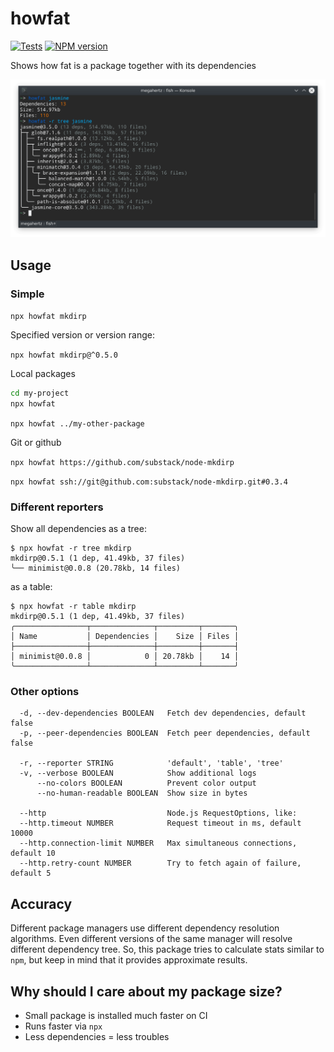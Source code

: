# howfat
[![Tests](https://github.com/megahertz/howfat/actions/workflows/tests.yml/badge.svg)](https://github.com/megahertz/howfat/actions/workflows/tests.yml)
[![NPM version](https://badge.fury.io/js/howfat.svg)](https://badge.fury.io/js/howfat)

Shows how fat is a package together with its dependencies

![howfat](docs/screenshot.png)

## Usage

### Simple

`npx howfat mkdirp`

Specified version or version range:

`npx howfat mkdirp@^0.5.0`

Local packages

```bash
cd my-project
npx howfat
```

`npx howfat ../my-other-package`

Git or github

`npx howfat https://github.com/substack/node-mkdirp`

`npx howfat ssh://git@github.com:substack/node-mkdirp.git#0.3.4`

### Different reporters

Show all dependencies as a tree:

```
$ npx howfat -r tree mkdirp
mkdirp@0.5.1 (1 dep, 41.49kb, 37 files)
╰── minimist@0.0.8 (20.78kb, 14 files)
```

as a table:

```
$ npx howfat -r table mkdirp
mkdirp@0.5.1 (1 dep, 41.49kb, 37 files)
╭────────────────┬──────────────┬─────────┬───────╮
│ Name           │ Dependencies │    Size │ Files │
├────────────────┼──────────────┼─────────┼───────┤
│ minimist@0.0.8 │            0 │ 20.78kb │    14 │
╰────────────────┴──────────────┴─────────┴───────╯
```

### Other options

```
  -d, --dev-dependencies BOOLEAN   Fetch dev dependencies, default false
  -p, --peer-dependencies BOOLEAN  Fetch peer dependencies, default false
  
  -r, --reporter STRING            'default', 'table', 'tree'
  -v, --verbose BOOLEAN            Show additional logs
      --no-colors BOOLEAN          Prevent color output
      --no-human-readable BOOLEAN  Show size in bytes 
  
  --http                           Node.js RequestOptions, like:
  --http.timeout NUMBER            Request timeout in ms, default 10000
  --http.connection-limit NUMBER   Max simultaneous connections, default 10
  --http.retry-count NUMBER        Try to fetch again of failure, default 5
```

## Accuracy

Different package managers use different dependency resolution algorithms. Even
different versions of the same manager will resolve different dependency tree.
So, this package tries to calculate stats similar to `npm`, but keep in mind that
it provides approximate results.

## Why should I care about my package size?

- Small package is installed much faster on CI
- Runs faster via `npx`
- Less dependencies = less troubles

